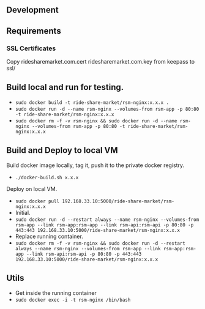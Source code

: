 ## Development

## Requirements

### SSL Certificates

Copy ridesharemarket.com.cert ridesharemarket.com.key from keepass to ssl/

## Build local and run for testing.

- `sudo docker build -t ride-share-market/rsm-nginx:x.x.x .`
- `sudo docker run -d --name rsm-nginx --volumes-from rsm-app -p 80:80 -t ride-share-market/rsm-nginx:x.x.x`
- `sudo docker rm -f -v rsm-nginx && sudo docker run -d --name rsm-nginx --volumes-from rsm-app -p 80:80 -t ride-share-market/rsm-nginx:x.x.x`

## Build and Deploy to local VM

Build docker image locally, tag it, push it to the private docker registry.

- `./docker-build.sh x.x.x`

Deploy on local VM.

- `sudo docker pull 192.168.33.10:5000/ride-share-market/rsm-nginx:x.x.x`
- Initial.
- `sudo docker run -d --restart always --name rsm-nginx --volumes-from rsm-app --link rsm-app:rsm-app --link rsm-api:rsm-api -p 80:80 -p 443:443 192.168.33.10:5000/ride-share-market/rsm-nginx:x.x.x`
- Replace running container.
- `sudo docker rm -f -v rsm-nginx && sudo docker run -d --restart always --name rsm-nginx --volumes-from rsm-app --link rsm-app:rsm-app --link rsm-api:rsm-api -p 80:80 -p 443:443 192.168.33.10:5000/ride-share-market/rsm-nginx:x.x.x`

## Utils

- Get inside the running container
- `sudo docker exec -i -t rsm-nginx /bin/bash`
